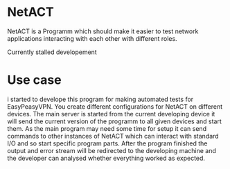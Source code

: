 # NetACT

NetACT is a Programm which should make it easier to test network applications interacting with each other with different roles.

Currently stalled developement

# Use case

i started to develope this program for making automated tests for EasyPeasyVPN. 
You create different configurations for NetACT on different devices. The main server is started from the current developing device it will 
send the current version of the programm to all given devices and start them. As the main program may need some time for setup it can
send commands to other instances of NetACT which can interact with standard I/O and so start specific program parts.
After the program finished the output and error stream will be redirected to the developing machine and the developer can analysed whether 
everything worked as expected.
